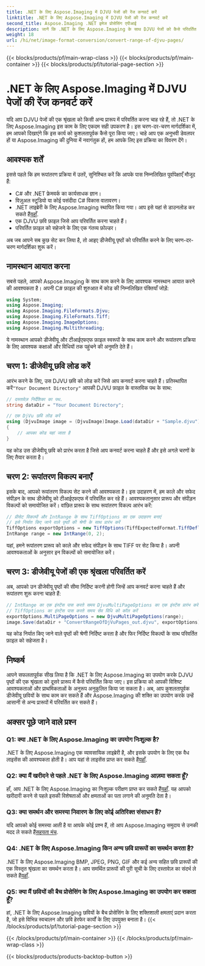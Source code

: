 ```yaml
---
title: .NET के लिए Aspose.Imaging में DJVU पेजों की रेंज कनवर्ट करें
linktitle: .NET के लिए Aspose.Imaging में DJVU पेजों की रेंज कनवर्ट करें
second_title: Aspose.Imaging .NET इमेज प्रोसेसिंग एपीआई
description: जानें कि .NET के लिए Aspose.Imaging के साथ DJVU पेजों को कैसे परिवर्तित किया जाए। कुशल डीजेवीयू से टीआईएफएफ रूपांतरण के लिए चरण-दर-चरण मार्गदर्शिका।
weight: 18
url: /hi/net/image-format-conversion/convert-range-of-djvu-pages/
---
```


{{< blocks/products/pf/main-wrap-class >}}
{{< blocks/products/pf/main-container >}}
{{< blocks/products/pf/tutorial-page-section >}}

# .NET के लिए Aspose.Imaging में DJVU पेजों की रेंज कनवर्ट करें


यदि आप DJVU पेजों की एक श्रृंखला को किसी अन्य प्रारूप में परिवर्तित करना चाह रहे हैं, तो .NET के लिए Aspose.Imaging इस काम के लिए एकदम सही उपकरण है। इस चरण-दर-चरण मार्गदर्शिका में, हम आपको दिखाएंगे कि इस कार्य को कुशलतापूर्वक कैसे पूरा किया जाए। चाहे आप एक अनुभवी डेवलपर हों या Aspose.Imaging की दुनिया में नवागंतुक हों, हम आपके लिए इस प्रक्रिया का विवरण देंगे। 

## आवश्यक शर्तें

इससे पहले कि हम रूपांतरण प्रक्रिया में उतरें, सुनिश्चित करें कि आपके पास निम्नलिखित पूर्वापेक्षाएँ मौजूद हैं:

- C# और .NET फ्रेमवर्क का कार्यसाधक ज्ञान।
- विज़ुअल स्टूडियो या कोई पसंदीदा C# विकास वातावरण।
-  .NET लाइब्रेरी के लिए Aspose.Imaging स्थापित किया गया। आप इसे यहां से डाउनलोड कर सकते हैं[यहाँ](https://releases.aspose.com/imaging/net/).
- एक DJVU छवि फ़ाइल जिसे आप परिवर्तित करना चाहते हैं।
- परिवर्तित फ़ाइल को सहेजने के लिए एक गंतव्य फ़ोल्डर।

अब जब आपने सब कुछ सेट कर लिया है, तो आइए डीजेवीयू पृष्ठों को परिवर्तित करने के लिए चरण-दर-चरण मार्गदर्शिका शुरू करें।

## नामस्थान आयात करना

सबसे पहले, आपको Aspose.Imaging के साथ काम करने के लिए आवश्यक नामस्थान आयात करने की आवश्यकता है। अपनी C# फ़ाइल की शुरुआत में कोड की निम्नलिखित पंक्तियाँ जोड़ें:

```csharp
using System;
using Aspose.Imaging;
using Aspose.Imaging.FileFormats.Djvu;
using Aspose.Imaging.FileFormats.Tiff;
using Aspose.Imaging.ImageOptions;
using Aspose.Imaging.Multithreading;
```

ये नामस्थान आपको डीजेवीयू और टीआईएफएफ फ़ाइल स्वरूपों के साथ काम करने और रूपांतरण प्रक्रिया के लिए आवश्यक कक्षाओं और विधियों तक पहुंचने की अनुमति देते हैं।

## चरण 1: डीजेवीयू छवि लोड करें

 आरंभ करने के लिए, उस DJVU छवि को लोड करें जिसे आप कनवर्ट करना चाहते हैं। प्रतिस्थापित करें`"Your Document Directory"` आपकी DJVU फ़ाइल के वास्तविक पथ के साथ:

```csharp
// दस्तावेज़ निर्देशिका का पथ.
string dataDir = "Your Document Directory";

// एक DjVu छवि लोड करें
using (DjvuImage image = (DjvuImage)Image.Load(dataDir + "Sample.djvu"))
{
    // आपका कोड यहां जाता है
}
```

यह कोड उस डीजेवीयू छवि को प्रारंभ करता है जिसे आप कनवर्ट करना चाहते हैं और इसे अगले चरणों के लिए तैयार करता है।

## चरण 2: रूपांतरण विकल्प बनाएँ

इसके बाद, आपको रूपांतरण विकल्प सेट करने की आवश्यकता है। इस उदाहरण में, हम काले और सफेद संपीड़न के साथ डीजेवीयू को टीआईएफएफ में परिवर्तित कर रहे हैं। आवश्यकतानुसार प्रारूप और संपीड़न विकल्पों को समायोजित करें। वांछित प्रारूप के साथ रूपांतरण विकल्प आरंभ करें:

```csharp
// प्रीसेट विकल्पों और IntRange के साथ TiffOptions का एक उदाहरण बनाएं
// इसे निर्यात किए जाने वाले पृष्ठों की श्रेणी के साथ प्रारंभ करें
TiffOptions exportOptions = new TiffOptions(TiffExpectedFormat.TiffDeflateBw);
IntRange range = new IntRange(0, 2);
```

यहां, हमने रूपांतरण प्रारूप को काले और सफेद संपीड़न के साथ TIFF पर सेट किया है। अपनी आवश्यकताओं के अनुसार इन विकल्पों को समायोजित करें।

## चरण 3: डीजेवीयू पेजों की एक श्रृंखला परिवर्तित करें

अब, आपको उन डीजेवीयू पृष्ठों की सीमा निर्दिष्ट करनी होगी जिन्हें आप कनवर्ट करना चाहते हैं और रूपांतरण शुरू करना चाहते हैं:

```csharp
// IntRange का एक इंस्टेंस पास करते समय DjvuMultiPageOptions का एक इंस्टेंस प्रारंभ करें
// TiffOptions का इंस्टेंस पास करते समय सेव विधि को कॉल करें
exportOptions.MultiPageOptions = new DjvuMultiPageOptions(range);
image.Save(dataDir + "ConvertRangeOfDjVuPages_out.djvu", exportOptions);
```

यह कोड निर्यात किए जाने वाले पृष्ठों की श्रेणी निर्दिष्ट करता है और फिर निर्दिष्ट विकल्पों के साथ परिवर्तित फ़ाइल को सहेजता है।

## निष्कर्ष

आपने सफलतापूर्वक सीख लिया है कि .NET के लिए Aspose.Imaging का उपयोग करके DJVU पृष्ठों की एक श्रृंखला को दूसरे प्रारूप में कैसे परिवर्तित किया जाए। इस प्रक्रिया को आपकी विशिष्ट आवश्यकताओं और प्राथमिकताओं के अनुरूप अनुकूलित किया जा सकता है। अब, आप कुशलतापूर्वक डीजेवीयू छवियों के साथ काम कर सकते हैं और Aspose.Imaging की शक्ति का उपयोग करके उन्हें आसानी से अन्य प्रारूपों में परिवर्तित कर सकते हैं।

## अक्सर पूछे जाने वाले प्रश्न

### Q1: क्या .NET के लिए Aspose.Imaging का उपयोग निःशुल्क है?

 .NET के लिए Aspose.Imaging एक व्यावसायिक लाइब्रेरी है, और इसके उपयोग के लिए एक वैध लाइसेंस की आवश्यकता होती है। आप यहां से लाइसेंस प्राप्त कर सकते हैं[यहाँ](https://purchase.aspose.com/buy).

### Q2: क्या मैं खरीदने से पहले .NET के लिए Aspose.Imaging आज़मा सकता हूँ?

 हाँ, आप .NET के लिए Aspose.Imaging का निःशुल्क परीक्षण प्राप्त कर सकते हैं[यहाँ](https://releases.aspose.com/). यह आपको खरीदारी करने से पहले इसकी विशेषताओं और क्षमताओं का पता लगाने की अनुमति देता है।

### Q3: क्या समर्थन और समस्या निवारण के लिए कोई अतिरिक्त संसाधन हैं?

 यदि आपको कोई समस्या आती है या आपके कोई प्रश्न हैं, तो आप Aspose.Imaging समुदाय से उनकी मदद ले सकते हैं[सहयता मंच](https://forum.aspose.com/).

### Q4: .NET के लिए Aspose.Imaging किन अन्य छवि प्रारूपों का समर्थन करता है?

 .NET के लिए Aspose.Imaging BMP, JPEG, PNG, GIF और कई अन्य सहित छवि प्रारूपों की एक विस्तृत श्रृंखला का समर्थन करता है। आप समर्थित प्रारूपों की पूरी सूची के लिए दस्तावेज़ का संदर्भ ले सकते हैं[यहाँ](https://reference.aspose.com/imaging/net/).

### Q5: क्या मैं छवियों की बैच प्रोसेसिंग के लिए Aspose.Imaging का उपयोग कर सकता हूँ?

हां, .NET के लिए Aspose.Imaging छवियों के बैच प्रोसेसिंग के लिए शक्तिशाली क्षमताएं प्रदान करता है, जो इसे विभिन्न स्वचालन और छवि हेरफेर कार्यों के लिए उपयुक्त बनाता है।
{{< /blocks/products/pf/tutorial-page-section >}}

{{< /blocks/products/pf/main-container >}}
{{< /blocks/products/pf/main-wrap-class >}}

{{< blocks/products/products-backtop-button >}}
